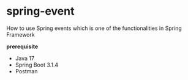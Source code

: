 # spring-event
How to use Spring events which is one of the functionalities in Spring Framework

**prerequisite** <br/>
+ Java 17 <br/>
+ Spring Boot 3.1.4 <br/>
+ Postman <br/>
